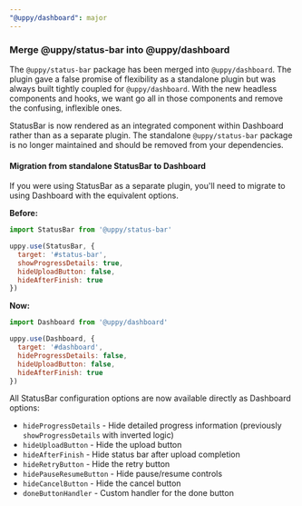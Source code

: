 ```yaml
---
"@uppy/dashboard": major
---
```


### Merge @uppy/status-bar into @uppy/dashboard

The `@uppy/status-bar` package has been merged into `@uppy/dashboard`. The plugin gave a false promise of flexibility as a standalone plugin but was always built tightly coupled for `@uppy/dashboard`. With the new headless components and hooks, we want go all in those components and remove the confusing, inflexible ones.

StatusBar is now rendered as an integrated component within Dashboard rather than as a separate plugin. The standalone `@uppy/status-bar` package is no longer maintained and should be removed from your dependencies.

#### Migration from standalone StatusBar to Dashboard

If you were using StatusBar as a separate plugin, you'll need to migrate to using Dashboard with the equivalent options.

**Before:**

```javascript
import StatusBar from '@uppy/status-bar'

uppy.use(StatusBar, {
  target: '#status-bar',
  showProgressDetails: true,
  hideUploadButton: false,
  hideAfterFinish: true
})
```

**Now:**

```javascript
import Dashboard from '@uppy/dashboard'

uppy.use(Dashboard, {
  target: '#dashboard',
  hideProgressDetails: false,
  hideUploadButton: false,
  hideAfterFinish: true
})
```

All StatusBar configuration options are now available directly as Dashboard options:
- `hideProgressDetails` - Hide detailed progress information (previously `showProgressDetails` with inverted logic)
- `hideUploadButton` - Hide the upload button
- `hideAfterFinish` - Hide status bar after upload completion
- `hideRetryButton` - Hide the retry button
- `hidePauseResumeButton` - Hide pause/resume controls
- `hideCancelButton` - Hide the cancel button
- `doneButtonHandler` - Custom handler for the done button